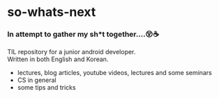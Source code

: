 # so-whats-next

### In attempt to gather my sh*t together....😵☕️

TIL repository for a junior android developer.<br>
Written in both English and Korean.

- lectures, blog articles, youtube videos, lectures and some seminars
- CS in general
- some tips and tricks
